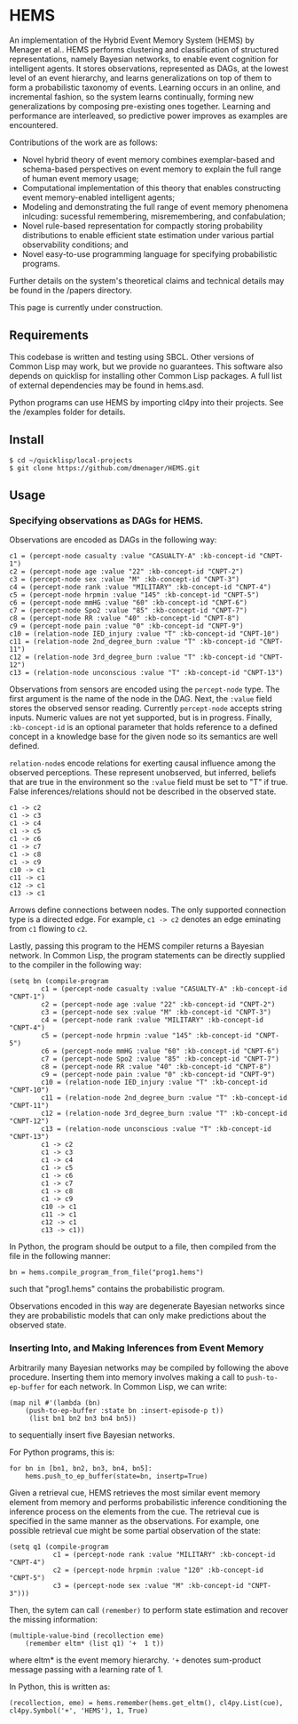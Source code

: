 # HEMS
An implementation of the Hybrid Event Memory System (HEMS) by Menager et al.. HEMS performs clustering and classification of structured representations, namely Bayesian networks, to enable event cognition for intelligent agents. It stores observations, represented as DAGs, at the lowest level of an event hierarchy, and learns generalizations on top of them to form a probabilistic taxonomy of events. Learning occurs in an online, and incremental fashion, so the system learns continually, forming new generalizations by composing pre-existing ones together. Learning and performance are interleaved, so predictive power improves as examples are encountered.

Contributions of the work are as follows:
* Novel hybrid theory of event memory combines exemplar-based and schema-based perspectives on event memory to explain the full range of human event memory usage;
* Computational implementation of this theory that enables constructing event memory-enabled intelligent agents;
* Modeling and demonstrating the full range of event memory phenomena inlcuding: sucessful remembering, misremembering, and confabulation;
* Novel rule-based representation for compactly storing probability distributions to enable efficient state estimation under various partial observability conditions; and
* Novel easy-to-use programming language for specifying probabilistic programs.

Further details on the system's theoretical claims and technical details may be found in the /papers directory.

This page is currently under construction.

## Requirements
This codebase is written and testing using SBCL. Other versions of Common Lisp may work, but we provide no guarantees. This software also depends on quicklisp for installing other Common Lisp packages. A full list of external dependencies may be found in hems.asd.

Python programs can use HEMS by importing cl4py into their projects. See the /examples folder for details.

## Install
```
$ cd ~/quicklisp/local-projects
$ git clone https://github.com/dmenager/HEMS.git
```

## Usage

### Specifying observations as DAGs for HEMS.
Observations are encoded as DAGs in the following way:
```
c1 = (percept-node casualty :value "CASUALTY-A" :kb-concept-id "CNPT-1")
c2 = (percept-node age :value "22" :kb-concept-id "CNPT-2")
c3 = (percept-node sex :value "M" :kb-concept-id "CNPT-3")
c4 = (percept-node rank :value "MILITARY" :kb-concept-id "CNPT-4")
c5 = (percept-node hrpmin :value "145" :kb-concept-id "CNPT-5")
c6 = (percept-node mmHG :value "60" :kb-concept-id "CNPT-6")
c7 = (percept-node Spo2 :value "85" :kb-concept-id "CNPT-7")
c8 = (percept-node RR :value "40" :kb-concept-id "CNPT-8")
c9 = (percept-node pain :value "0" :kb-concept-id "CNPT-9")
c10 = (relation-node IED_injury :value "T" :kb-concept-id "CNPT-10")
c11 = (relation-node 2nd_degree_burn :value "T" :kb-concept-id "CNPT-11")
c12 = (relation-node 3rd_degree_burn :value "T" :kb-concept-id "CNPT-12")
c13 = (relation-node unconscious :value "T" :kb-concept-id "CNPT-13")
```
Observations from sensors are encoded using the `percept-node` type. The first argument is the name of the node in the DAG. Next, the `:value` field stores the observed sensor reading. Currently `percept-node` accepts string inputs. Numeric values are not yet supported, but is in progress. Finally, `:kb-concept-id` is an optional parameter that holds reference to a defined concept in a knowledge base for the given node so its semantics are well defined.

`relation-node`s encode relations for exerting causal influence among the observed perceptions. These represent unobserved, but inferred, beliefs that are true in the environment so the `:value` field must be set to "T" if true. False inferences/relations should not be described in the observed state.

```
c1 -> c2
c1 -> c3
c1 -> c4
c1 -> c5
c1 -> c6
c1 -> c7
c1 -> c8
c1 -> c9
c10 -> c1
c11 -> c1
c12 -> c1
c13 -> c1
```
Arrows define connections between nodes. The only supported connection type is a directed edge. For example, `c1 -> c2` denotes an edge eminating from `c1` flowing to `c2`.

Lastly, passing this program to the HEMS compiler returns a Bayesian network. In Common Lisp, the program statements can be directly supplied to the compiler in the following way:
```
(setq bn (compile-program
		c1 = (percept-node casualty :value "CASUALTY-A" :kb-concept-id "CNPT-1")
		c2 = (percept-node age :value "22" :kb-concept-id "CNPT-2")
		c3 = (percept-node sex :value "M" :kb-concept-id "CNPT-3")
		c4 = (percept-node rank :value "MILITARY" :kb-concept-id "CNPT-4")
		c5 = (percept-node hrpmin :value "145" :kb-concept-id "CNPT-5")
		c6 = (percept-node mmHG :value "60" :kb-concept-id "CNPT-6")
		c7 = (percept-node Spo2 :value "85" :kb-concept-id "CNPT-7")
		c8 = (percept-node RR :value "40" :kb-concept-id "CNPT-8")
		c9 = (percept-node pain :value "0" :kb-concept-id "CNPT-9")
		c10 = (relation-node IED_injury :value "T" :kb-concept-id "CNPT-10")
		c11 = (relation-node 2nd_degree_burn :value "T" :kb-concept-id "CNPT-11")
		c12 = (relation-node 3rd_degree_burn :value "T" :kb-concept-id "CNPT-12")
		c13 = (relation-node unconscious :value "T" :kb-concept-id "CNPT-13")
		c1 -> c2
		c1 -> c3
		c1 -> c4
		c1 -> c5
		c1 -> c6
		c1 -> c7
		c1 -> c8
		c1 -> c9
		c10 -> c1
		c11 -> c1
		c12 -> c1
		c13 -> c1))
```
In Python, the program should be output to a file, then compiled from the file in the following manner:
```
bn = hems.compile_program_from_file("prog1.hems")
```
such that "prog1.hems" contains the probabilistic program.

Observations encoded in this way are degenerate Bayesian networks since they are probabilistic models that can only make predictions about the observed state.

### Inserting Into, and Making Inferences from Event  Memory
Arbitrarily many Bayesian networks may be compiled by following the above procedure. Inserting them into memory involves making a call to `push-to-ep-buffer` for each network. In Common Lisp, we can write:
```
(map nil #'(lambda (bn)
	(push-to-ep-buffer :state bn :insert-episode-p t))
     (list bn1 bn2 bn3 bn4 bn5))
```
to sequentially insert five Bayesian networks. 

For Python programs, this is:
```
for bn in [bn1, bn2, bn3, bn4, bn5]:
    hems.push_to_ep_buffer(state=bn, insertp=True)
```
Given a retrieval cue, HEMS retrieves the most similar event memory element from memory and performs probabilistic inference conditioning the inference process on the elements from the cue. The retrieval cue is specified in the same manner as the observations. For example, one possible retrieval cue might be some partial observation of the state:
```
(setq q1 (compile-program
	       c1 = (percept-node rank :value "MILITARY" :kb-concept-id "CNPT-4")
	       c2 = (percept-node hrpmin :value "120" :kb-concept-id "CNPT-5")
	       c3 = (percept-node sex :value "M" :kb-concept-id "CNPT-3")))
```
Then, the sytem can call `(remember)` to perform state estimation and recover the missing information:
```
(multiple-value-bind (recollection eme)
	(remember eltm* (list q1) '+  1 t))
```

where eltm* is the event memory hierarchy. `'+` denotes sum-product message passing with a learning rate of 1.

In Python, this is written as:

```
(recollection, eme) = hems.remember(hems.get_eltm(), cl4py.List(cue), cl4py.Symbol('+', 'HEMS'), 1, True)
```

